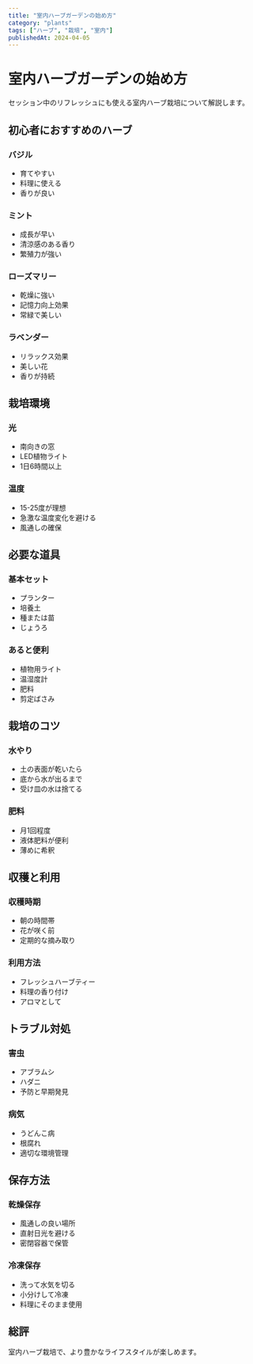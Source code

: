 ```yaml
---
title: "室内ハーブガーデンの始め方"
category: "plants"
tags: ["ハーブ", "栽培", "室内"]
publishedAt: 2024-04-05
---
```


# 室内ハーブガーデンの始め方

セッション中のリフレッシュにも使える室内ハーブ栽培について解説します。

## 初心者におすすめのハーブ

### バジル
- 育てやすい
- 料理に使える
- 香りが良い

### ミント
- 成長が早い
- 清涼感のある香り
- 繁殖力が強い

### ローズマリー
- 乾燥に強い
- 記憶力向上効果
- 常緑で美しい

### ラベンダー
- リラックス効果
- 美しい花
- 香りが持続

## 栽培環境

### 光
- 南向きの窓
- LED植物ライト
- 1日6時間以上

### 温度
- 15-25度が理想
- 急激な温度変化を避ける
- 風通しの確保

## 必要な道具

### 基本セット
- プランター
- 培養土
- 種または苗
- じょうろ

### あると便利
- 植物用ライト
- 温湿度計
- 肥料
- 剪定ばさみ

## 栽培のコツ

### 水やり
- 土の表面が乾いたら
- 底から水が出るまで
- 受け皿の水は捨てる

### 肥料
- 月1回程度
- 液体肥料が便利
- 薄めに希釈

## 収穫と利用

### 収穫時期
- 朝の時間帯
- 花が咲く前
- 定期的な摘み取り

### 利用方法
- フレッシュハーブティー
- 料理の香り付け
- アロマとして

## トラブル対処

### 害虫
- アブラムシ
- ハダニ
- 予防と早期発見

### 病気
- うどんこ病
- 根腐れ
- 適切な環境管理

## 保存方法

### 乾燥保存
- 風通しの良い場所
- 直射日光を避ける
- 密閉容器で保管

### 冷凍保存
- 洗って水気を切る
- 小分けして冷凍
- 料理にそのまま使用

## 総評

室内ハーブ栽培で、より豊かなライフスタイルが楽しめます。
